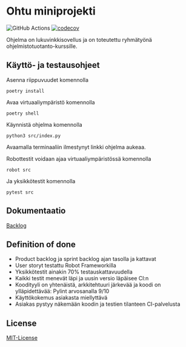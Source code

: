 # Ohtu miniprojekti

![GitHub Actions](https://github.com/oonarauhala/ohtu-minprojekti/workflows/CI/badge.svg)
[![codecov](https://codecov.io/gh/oonarauhala/ohtu-minprojekti/branch/master/graph/badge.svg?token=dp9vxjSeY3)](https://codecov.io/gh/oonarauhala/ohtu-minprojekti)

Ohjelma on lukuvinkkisovellus ja on toteutettu ryhmätyönä ohjelmistotuotanto-kurssille.

## Käyttö- ja testausohjeet

Asenna riippuvuudet komennolla

```
poetry install
```

Avaa virtuaaliympäristö komennolla

```
poetry shell
```

Käynnistä ohjelma komennolla

```
python3 src/index.py
```

Avaamalla terminaaliin ilmestynyt linkki ohjelma aukeaa.

Robottestit voidaan ajaa virtuaaliympäristössä komennolla
```
robot src
```

Ja yksikkötestit komennolla
```
pytest src
```

## Dokumentaatio

[Backlog](https://docs.google.com/spreadsheets/d/18ML2sxw8d6rkpPOPR_jcKxy2z214WIsQhWD_ZzRB4dU/edit#gid=1442053365)

## Definition of done

* Product backlog ja sprint backlog ajan tasolla ja kattavat
* User storyt testattu Robot Frameworkilla
* Yksikkötestit ainakin 70% testauskattavuudella
* Kaikki testit menevät läpi ja uusin versio läpäisee CI:n
* Koodityyli on yhtenäistä, arkkitehtuuri järkevää ja koodi on ylläpidettävää: Pylint arvosanalla 9/10
* Käyttökokemus asiakasta miellyttävä
* Asiakas pystyy näkemään koodin ja testien tilanteen CI-palvelusta

## License

[MIT-License](https://github.com/oonarauhala/ohtu-minprojekti/blob/master/LICENSE)
